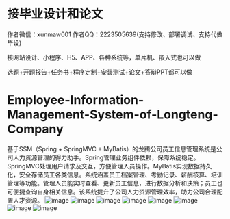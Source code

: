 # 接毕业设计和论文
作者微信：xunmaw001  作者QQ：2223505639(支持修改、部署调试、支持代做毕设)

接网站设计、小程序、H5、APP、各种系统等，单片机、嵌入式也可以做

选题+开题报告+任务书+程序定制+安装测试+论文+答辩PPT都可以做
# Employee-Information-Management-System-of-Longteng-Company
基于SSM（Spring + SpringMVC + MyBatis）的龙腾公司员工信息管理系统是公司人力资源管理的得力助手。Spring管理业务组件依赖，保障系统稳定。SpringMVC处理用户请求及交互，方便管理人员操作。MyBatis实现数据持久化，安全存储员工各类信息。系统涵盖员工档案管理、考勤记录、薪酬核算、培训管理等功能。管理人员能实时查看、更新员工信息，进行数据分析和决策；员工也可便捷查询自身相关信息。该系统提升了公司人力资源管理效率，助力公司合理配置人才资源。
![image](https://github.com/user-attachments/assets/d6f028bb-a2ec-403e-84df-bbf4b00dca3d)
![image](https://github.com/user-attachments/assets/be9625a0-444f-4d86-b95b-40cab5b7288e)
![image](https://github.com/user-attachments/assets/3c61c1b0-87a0-458b-a0aa-be58e58339e4)
![image](https://github.com/user-attachments/assets/1ba33399-7045-4b04-b199-911c273ce4ca)
![image](https://github.com/user-attachments/assets/d3926a60-b2d9-4af3-a101-a041ebc83492)
![image](https://github.com/user-attachments/assets/0ecad33a-bb03-49df-a992-202f79083e14)
![image](https://github.com/user-attachments/assets/4395948f-5231-4bbf-9abf-b26478de80f6)
![image](https://github.com/user-attachments/assets/3994a0b6-ce61-41df-9b66-1b0b7825087a)
